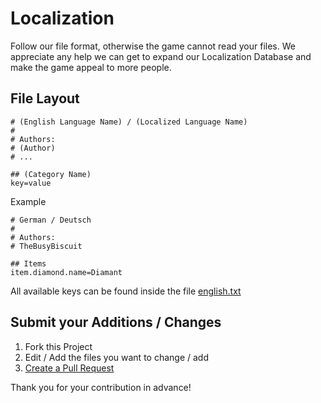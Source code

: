 # Localization

Follow our file format, otherwise the game cannot read your files.
We appreciate any help we can get to expand our Localization Database and make the game appeal to more people.

## File Layout

```
# (English Language Name) / (Localized Language Name)
#
# Authors:
# (Author)
# ...

## (Category Name)
key=value
```

Example

```
# German / Deutsch
#
# Authors:
# TheBusyBiscuit

## Items
item.diamond.name=Diamant
```

All available keys can be found inside the file [english.txt](https://github.com/TheBusyBiscuit/Slimefun5/blob/master/Localization/english.txt)

## Submit your Additions / Changes

1. Fork this Project
2. Edit / Add the files you want to change / add
3. [Create a Pull Request](https://github.com/TheBusyBiscuit/Slimefun5/pulls)

Thank you for your contribution in advance!
